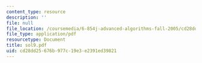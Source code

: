```yaml
---
content_type: resource
description: ''
file: null
file_location: /coursemedia/6-854j-advanced-algorithms-fall-2005/cd28dd25676b977c19e3e2391ed39821_sol9.pdf
file_type: application/pdf
resourcetype: Document
title: sol9.pdf
uid: cd28dd25-676b-977c-19e3-e2391ed39821
---
```

